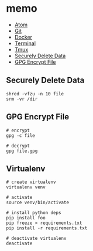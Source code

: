 # memo
- [Atom](./atom.md)
- [Git](./git.md)
- [Docker](./docker.md)
- [Terminal](./terminal.md)
- [Tmux](./tmux.md)
- [Securely Delete Data](#securely-delete-data)
- [GPG Encrypt File](#gpg-encrypt-file)

## Securely Delete Data
```
shred -vfzu -n 10 file
srm -vr /dir
```

## GPG Encrypt File
```
# encrypt
gpg -c file

# decrypt
gpg file.gpg
```

## Virtualenv
```
# create virtualenv
virtualenv venv

# activate
source venv/bin/activate

# install python deps
pip install foo
pip freeze > requirements.txt
pip install -r requirements.txt

# deactivate virtualenv
deactivate
```

